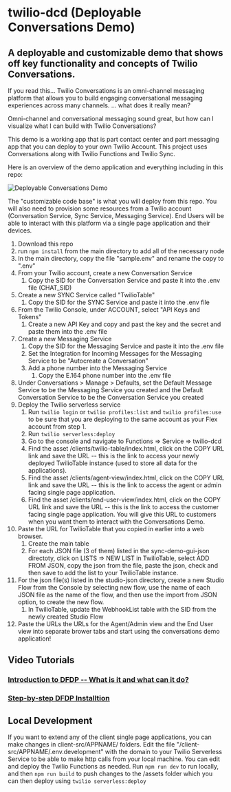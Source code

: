 # twilio-dcd (Deployable Conversations Demo)

## A deployable and customizable demo that shows off key functionality and concepts of Twilio Conversations.

If you read this... Twilio Conversations is an omni-channel messaging platform that allows you to build engaging conversational messaging experiences across many channels. ... what does it really mean?

Omni-channel and conversational messaging sound great, but how can I visualize what I can build with Twilio Conversations?

This demo is a working app that is part contact center and part messaging app that you can deploy to your own Twilio Account. This project uses Conversations along with Twilio Functions and Twilio Sync.

Here is an overview of the demo application and everything including in this repo:

![Deployable Conversations Demo](https://user-images.githubusercontent.com/78064764/201012578-803f7a86-6204-457d-925c-53e568cfc384.png)

The "customizable code base" is what you will deploy from this repo. You will also need to provision some resources from a Twilio account (Conversation Service, Sync Service, Messaging Service). End Users will be able to interact with this platform via a single page application and their devices. 

1. Download this repo
2. run `npm install` from the main directory to add all of the necessary node 
3. In the main directory, copy the file "sample.env" and rename the copy to ".env"
4. From your Twilio account, create a new Conversation Service
    1. Copy the SID for the Conversation Service and paste it into the .env file (CHAT_SID)
5. Create a new SYNC Service called "TwilioTable"
    1. Copy the SID for the SYNC Service and paste it into the .env file
6. From the Twilio Console, under ACCOUNT, select "API Keys and Tokens"
    1. Create a new API Key and copy and past the key and the secret and paste them into the .env file
7. Create a new Messaging Service
    1. Copy the SID for the Messaging Service and paste it into the .env file
    2. Set the Integration for Incoming Messages for the Messaging Service to be "Autocreate a Conversation" 
    3. Add a phone number into the Messaging Service
        1. Copy the E.164 phone number into the .env file
8. Under Conversations > Manage > Defaults, set the Default Message Service to be the Messaging Service you created and the Default Conversation Service to be the Conversation Service you created
9. Deploy the Twilio serverless service
    1. Run `twilio login` or `twilio profiles:list` and `twilio profiles:use` to be sure that you are deploying to the same account as your Flex account from step 1.
    2. Run `twilio serverless:deploy`
    3. Go to the console and navigate to Functions => Service => twilio-dcd
    4. Find the asset /clients/twilio-table/index.html, click on the COPY URL link and save the URL -- this is the link to access your newly deployed TwilioTable instance (used to store all data for the applications).
    5. Find the asset /clients/agent-view/index.html, click on the COPY URL link and save the URL -- this is the link to access the agent or admin facing single page application. 
    5. Find the asset /clients/end-user-view/index.html, click on the COPY URL link and save the URL -- this is the link to access the customer facing single page application. You will give this URL to customers when you want them to interact with the Conversations Demo.
10. Paste the URL for TwilioTable that you copied in earlier into a web browser.
    1. Create the main table
    2. For each JSON file (3 of them) listed in the sync-demo-gui-json directoty, click on LISTS => NEW LIST in TwilioTable, select ADD FROM JSON, copy the json from the file, paste the json, check and then save to add the list to your TwilioTable instance.
11. For the json file(s) listed in the studio-json directory, create a new Studio Flow from the Console by selecting new flow, use the name of each JSON file as the name of the flow, and then use the import from JSON option, to create the new flow. 
    1. In TwilioTable, update the WebhookList table with the SID from the newly created Studio Flow
12. Paste the URLs the URLs for the Agent/Admin view and the End User view into separate brower tabs and start using the conversations demo application!


## Video Tutorials

### [Introduction to DFDP -- What is it and what can it do?](https://youtu.be/Ln-PZgzh2us)

### [Step-by-step DFDP Installtion](https://youtu.be/r-KxNoAKBJI)


## Local Development

If you want to extend any of the client single page applications, you can make changes in client-src/APPNAME/ folders. Edit the file "/client-src/APPNAME/.env.development" with the domain to your Twilio Serverless Service to be able to make http calls from your local machine. You can edit and deploy the Twilio Functions as needed. Run `npm run dev` to run locally, and then `npm run build` to push changes to the /assets folder which you can then deploy using `twilio serverless:deploy`
